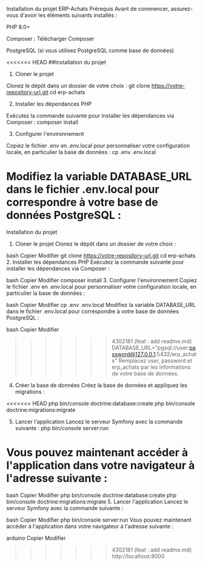Installation du projet ERP-Achats
Prérequis
Avant de commencer, assurez-vous d'avoir les éléments suivants installés :

PHP 8.0+

Composer : Télécharger Composer

PostgreSQL (si vous utilisez PostgreSQL comme base de données)

<<<<<<< HEAD
##Installation du projet

1. Cloner le projet

Clonez le dépôt dans un dossier de votre choix :
git clone https://votre-repository-url.git
cd erp-achats

2. Installer les dépendances PHP

Exécutez la commande suivante pour installer les dépendances via Composer :
composer install

3. Configurer l'environnement

Copiez le fichier .env en .env.local pour personnaliser votre configuration locale, en particulier la base de données :
cp .env .env.local

Modifiez la variable DATABASE_URL dans le fichier .env.local pour correspondre à votre base de données PostgreSQL :
=======
Installation du projet
1. Cloner le projet
Clonez le dépôt dans un dossier de votre choix :

bash
Copier
Modifier
git clone https://votre-repository-url.git
cd erp-achats
2. Installer les dépendances PHP
Exécutez la commande suivante pour installer les dépendances via Composer :

bash
Copier
Modifier
composer install
3. Configurer l'environnement
Copiez le fichier .env en .env.local pour personnaliser votre configuration locale, en particulier la base de données :

bash
Copier
Modifier
cp .env .env.local
Modifiez la variable DATABASE_URL dans le fichier .env.local pour correspondre à votre base de données PostgreSQL :

bash
Copier
Modifier
>>>>>>> 4302181 (feat : add readme.md)
DATABASE_URL="pgsql://user:password@127.0.0.1:5432/erp_achats"
Remplacez user, password et erp_achats par les informations de votre base de données.

4. Créer la base de données
Créez la base de données et appliquez les migrations :

<<<<<<< HEAD
php bin/console doctrine:database:create
php bin/console doctrine:migrations:migrate

5. Lancer l'application
Lancez le serveur Symfony avec la commande suivante :
php bin/console server:run

Vous pouvez maintenant accéder à l'application dans votre navigateur à l'adresse suivante :
=======
bash
Copier
Modifier
php bin/console doctrine:database:create
php bin/console doctrine:migrations:migrate
5. Lancer l'application
Lancez le serveur Symfony avec la commande suivante :

bash
Copier
Modifier
php bin/console server:run
Vous pouvez maintenant accéder à l'application dans votre navigateur à l'adresse suivante :

arduino
Copier
Modifier
>>>>>>> 4302181 (feat : add readme.md)
http://localhost:8000

